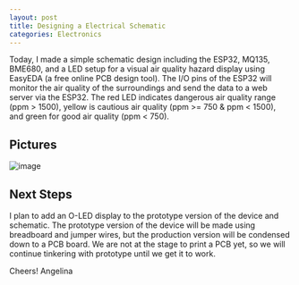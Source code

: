 ```yaml
---
layout: post
title: Designing a Electrical Schematic
categories: Electronics
---
```


Today, I made a simple schematic design including the ESP32, MQ135, BME680, and a LED setup for a visual air quality hazard display using EasyEDA (a free online PCB design tool). The I/O pins of the ESP32 will monitor the air quality of the surroundings and send the data to a web server via the ESP32. The red LED indicates dangerous air quality range (ppm > 1500), yellow is cautious air quality (ppm >= 750 & ppm < 1500), and green for good air quality (ppm < 750).

## Pictures
![image](https://github.com/angelina-tsuboi/IAQ_Device_Dev_Log/blob/master/images/IMG_3.png?raw=true)

## Next Steps

I plan to add an O-LED display to the prototype version of the device and schematic. The prototype version of the device will be made using breadboard and jumper wires, but the production version will be condensed down to a PCB board. We are not at the stage to print a PCB yet, so we will continue tinkering with prototype until we get it to work.

Cheers!
Angelina